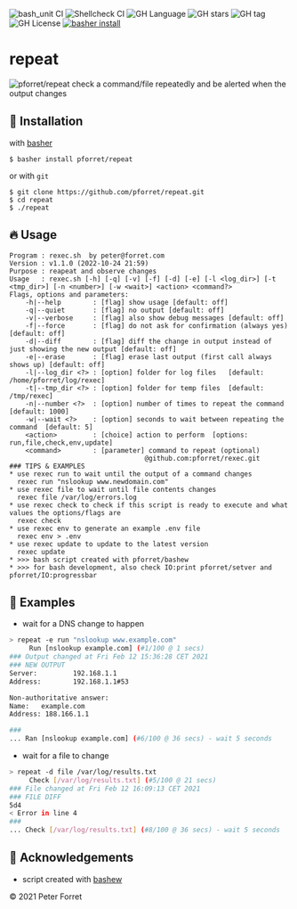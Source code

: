 ![bash_unit CI](https://github.com/pforret/repeat/workflows/bash_unit%20CI/badge.svg)
![Shellcheck CI](https://github.com/pforret/repeat/workflows/Shellcheck%20CI/badge.svg)
![GH Language](https://img.shields.io/github/languages/top/pforret/repeat)
![GH stars](https://img.shields.io/github/stars/pforret/repeat)
![GH tag](https://img.shields.io/github/v/tag/pforret/repeat)
![GH License](https://img.shields.io/github/license/pforret/repeat)
[![basher install](https://img.shields.io/badge/basher-install-white?logo=gnu-bash&style=flat)](https://basher.gitparade.com/package/)

# repeat

![pforret/repeat](assets/repeat.jpg)
check a command/file repeatedly and be alerted when the output changes

## 🚀 Installation

with [basher](https://github.com/basherpm/basher)

	$ basher install pforret/repeat

or with `git`

	$ git clone https://github.com/pforret/repeat.git
	$ cd repeat
    $ ./repeat

## 🔥 Usage

```
Program : rexec.sh  by peter@forret.com
Version : v1.1.0 (2022-10-24 21:59)
Purpose : reapeat and observe changes
Usage   : rexec.sh [-h] [-q] [-v] [-f] [-d] [-e] [-l <log_dir>] [-t <tmp_dir>] [-n <number>] [-w <wait>] <action> <command?>
Flags, options and parameters:
    -h|--help        : [flag] show usage [default: off]
    -q|--quiet       : [flag] no output [default: off]
    -v|--verbose     : [flag] also show debug messages [default: off]
    -f|--force       : [flag] do not ask for confirmation (always yes) [default: off]
    -d|--diff        : [flag] diff the change in output instead of just showing the new output [default: off]
    -e|--erase       : [flag] erase last output (first call always shows up) [default: off]
    -l|--log_dir <?> : [option] folder for log files   [default: /home/pforret/log/rexec]
    -t|--tmp_dir <?> : [option] folder for temp files  [default: /tmp/rexec]
    -n|--number <?>  : [option] number of times to repeat the command  [default: 1000]
    -w|--wait <?>    : [option] seconds to wait between repeating the command  [default: 5]
    <action>         : [choice] action to perform  [options: run,file,check,env,update]
    <command>        : [parameter] command to repeat (optional)
                                  @github.com:pforret/rexec.git
### TIPS & EXAMPLES
* use rexec run to wait until the output of a command changes
  rexec run "nslookup www.newdomain.com"
* use rexec file to wait until file contents changes
  rexec file /var/log/errors.log
* use rexec check to check if this script is ready to execute and what values the options/flags are
  rexec check
* use rexec env to generate an example .env file
  rexec env > .env
* use rexec update to update to the latest version
  rexec update
* >>> bash script created with pforret/bashew
* >>> for bash development, also check IO:print pforret/setver and pforret/IO:progressbar
```
## 🔁 Examples

* wait for a DNS change to happen

```bash
> repeat -e run "nslookup www.example.com"
     Run [nslookup example.com] (#1/100 @ 1 secs)
### Output changed at Fri Feb 12 15:36:28 CET 2021
### NEW OUTPUT
Server:         192.168.1.1
Address:        192.168.1.1#53

Non-authoritative answer:
Name:   example.com
Address: 188.166.1.1

###
... Ran [nslookup example.com] (#6/100 @ 36 secs) - wait 5 seconds
```

* wait for a file to change

```bash
> repeat -d file /var/log/results.txt
     Check [/var/log/results.txt] (#5/100 @ 21 secs)
### File changed at Fri Feb 12 16:09:13 CET 2021
### FILE DIFF
5d4
< Error in line 4
###
... Check [/var/log/results.txt] (#8/100 @ 36 secs) - wait 5 seconds
```

## 📝 Acknowledgements

* script created with [bashew](https://github.com/pforret/bashew)

&copy; 2021 Peter Forret
